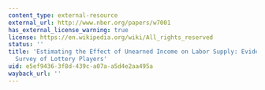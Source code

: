 ```yaml
---
content_type: external-resource
external_url: http://www.nber.org/papers/w7001
has_external_license_warning: true
license: https://en.wikipedia.org/wiki/All_rights_reserved
status: ''
title: 'Estimating the Effect of Unearned Income on Labor Supply: Evidence from a
  Survey of Lottery Players'
uid: e5ef9436-3f8d-439c-a07a-a5d4e2aa495a
wayback_url: ''
---
```

